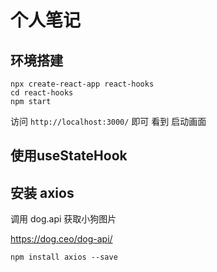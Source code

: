 # 个人笔记

## 环境搭建

```
npx create-react-app react-hooks
cd react-hooks
npm start
```

访问 `http://localhost:3000/` 即可 看到 启动画面


## 使用useStateHook



## 安装 axios

调用 dog.api 获取小狗图片

https://dog.ceo/dog-api/


```
npm install axios --save
```

